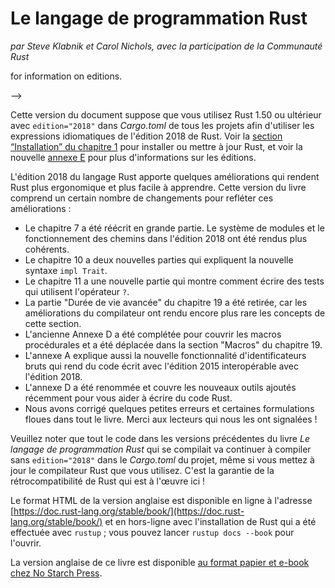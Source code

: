 <!--
# The Rust Programming Language
-->

# Le langage de programmation Rust

<!--
*by Steve Klabnik and Carol Nichols, with contributions from the Rust Community*
-->

*par Steve Klabnik et Carol Nichols, avec la participation de la Communauté
Rust*

<!--
This version of the text assumes you’re using Rust 1.50 or later with
`edition="2018"` in *Cargo.toml* of all projects to use Rust 2018 Edition
idioms. See the [“Installation” section of Chapter 1][install]<!-- ignore -- >
to install or update Rust, and see the new [Appendix E][editions]<!-- ignore
--> for information on editions.
-->

Cette version du document suppose que vous utilisez Rust 1.50 ou ultérieur
avec `edition="2018"` dans *Cargo.toml* de tous les projets afin d'utiliser les
expressions idiomatiques de l'édition 2018 de Rust.
Voir la [section “Installation” du chapitre 1][install]<!-- ignore -->
pour installer ou mettre à jour Rust, et
voir la nouvelle [annexe E][editions]<!-- ignore --> pour plus d'informations
sur les éditions.

<!--
The 2018 Edition of the Rust language includes a number of improvements that
make Rust more ergonomic and easier to learn. This iteration of the book
contains a number of changes to reflect those improvements:
-->

L'édition 2018 du langage Rust apporte quelques améliorations qui rendent Rust
plus ergonomique et plus facile à apprendre. Cette version du livre comprend un
certain nombre de changements pour refléter ces améliorations :

<!--
- Chapter 7, “Managing Growing Projects with Packages, Crates, and Modules,”
  has been mostly rewritten. The module system and the way paths work in the
  2018 Edition were made more consistent.
- Chapter 10 has new sections titled “Traits as Parameters” and “Returning
  Types that Implement Traits” that explain the new `impl Trait` syntax.
- Chapter 11 has a new section titled “Using `Result<T, E>` in Tests” that
  shows how to write tests that use the `?` operator.
- The “Advanced Lifetimes” section in Chapter 19 was removed because compiler
  improvements have made the constructs in that section even rarer.
- The previous Appendix D, “Macros,” has been expanded to include procedural
  macros and was moved to the “Macros” section in Chapter 19.
- Appendix A, “Keywords,” also explains the new raw identifiers feature that
  enables code written in the 2015 Edition and the 2018 Edition to interoperate.
- Appendix D is now titled “Useful Development Tools” and covers recently
  released tools that help you write Rust code.
- We fixed a number of small errors and imprecise wording throughout the book.
  Thank you to the readers who reported them!
-->

- Le chapitre 7 a été réécrit en grande partie. Le système de modules et le
  fonctionnement des chemins dans l'édition 2018 ont été rendus plus cohérents.
- Le chapitre 10 a deux nouvelles parties qui expliquent la nouvelle syntaxe
  `impl Trait`.
- Le chapitre 11 a une nouvelle partie qui montre comment écrire des tests qui
  utilisent l'opérateur `?`.
- La partie "Durée de vie avancée" du chapitre 19 a été retirée, car les
  améliorations du compilateur ont rendu encore plus rare les concepts de cette
  section.
- L'ancienne Annexe D a été complétée pour couvrir les macros procédurales et a
  été déplacée dans la section "Macros" du chapitre 19.
- L'annexe A explique aussi la nouvelle fonctionnalité d'identificateurs bruts
  qui rend du code écrit avec l'édition 2015 interopérable avec l'édition 2018.
- L'annexe D a été renommée et couvre les nouveaux outils ajoutés récemment
  pour vous aider à écrire du code Rust.
- Nous avons corrigé quelques petites erreurs et certaines formulations floues
  dans tout le livre. Merci aux lecteurs qui nous les ont signalées !

<!--
Note that any code in earlier iterations of *The Rust Programming Language*
that compiled will continue to compile without `edition="2018"` in the
project’s *Cargo.toml*, even as you update the Rust compiler version you’re
using. That’s Rust’s backward compatibility guarantees at work!
-->

Veuillez noter que tout le code dans les versions précédentes du livre
*Le langage de programmation Rust* qui se compilait va continuer à compiler sans
`edition="2018"` dans le *Cargo.toml* du projet, même si vous mettez à jour le
compilateur Rust que vous utilisez. C'est la garantie de la rétrocompatibilité
de Rust qui est à l'œuvre ici !

<!--
The HTML format is available online at
[https://doc.rust-lang.org/stable/book/](https://doc.rust-lang.org/stable/book/)
and offline with installations of Rust made with `rustup`; run `rustup docs
--book` to open.
-->

Le format HTML de la version anglaise est disponible en ligne à l'adresse
[https://doc.rust-lang.org/stable/book/](https://doc.rust-lang.org/stable/book/)
et en hors-ligne avec l'installation de Rust qui a été effectuée avec `rustup` ;
vous pouvez lancer `rustup docs --book` pour l'ouvrir.

<!--
This text is available in [paperback and ebook format from No Starch
Press][nsprust].
-->

La version anglaise de ce livre est disponible
[au format papier et e-book chez No Starch Press][nsprust].

<!--
[install]: ch01-01-installation.html
[editions]: appendix-05-editions.html
[nsprust]: https://nostarch.com/rust
-->

[install]: ch01-01-installation.html
[editions]: appendix-05-editions.html
[nsprust]: https://nostarch.com/rust
